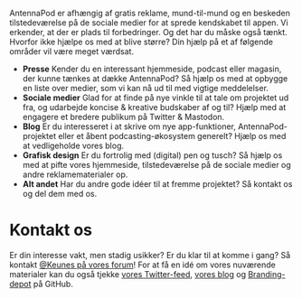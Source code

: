 AntennaPod er afhængig af gratis reklame, mund-til-mund og en beskeden
tilstedeværelse på de sociale medier for at sprede kendskabet til appen. Vi
erkender, at der er plads til forbedringer. Og det har du måske også tænkt.
Hvorfor ikke hjælpe os med at blive større? Din hjælp på et af følgende områder
vil være meget værdsat.

* **Presse** Kender du en interessant hjemmeside, podcast eller magasin, der
kunne tænkes at dække AntennaPod? Så hjælp os med at opbygge en liste over
medier, som vi kan nå ud til med vigtige meddelelser.
* **Sociale medier** Glad for at finde på nye vinkle til at tale om projektet ud
fra, og udarbejde koncise & kreative budskaber af og til? Hjælp med at
engagere et bredere publikum på Twitter & Mastodon.
* **Blog** Er du interesseret i at skrive om nye app-funktioner,
AntennaPod-projektet eller et åbent podcasting-økosystem generelt? Hjælp os
med at vedligeholde vores blog.
* **Grafisk design** Er du fortrolig med (digital) pen og tusch? Så hjælp os med
at pifte vores hjemmeside, tilstedeværelse på de sociale medier og andre
reklamematerialer op.
* **Alt andet** Har du andre gode idéer til at fremme projektet? Så kontakt os og
del dem med os.

# Kontakt os

Er din interesse vakt, men stadig usikker? Er du klar til at komme i gang? Så
kontakt [@Keunes på vores forum](https://forum.antennapod.org/u/keunes)! For at
få en idé om vores nuværende materialer kan du også tjekke [vores
Twitter-feed](https://www.twitter.com/antennapod), [vores blog](/blog) og
[Branding-depot](https://github.com/AntennaPod/Branding) på GitHub.
